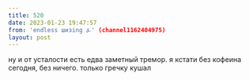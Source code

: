 ```yaml
---
title: 520
date: 2023-01-23 19:47:57
from: 'endless шизing ⍼' (channel1162404975)
layout: post
---
```


ну и от усталости есть едва заметный тремор. я кстати без кофеина сегодня, без ничего. только гречку кушал
